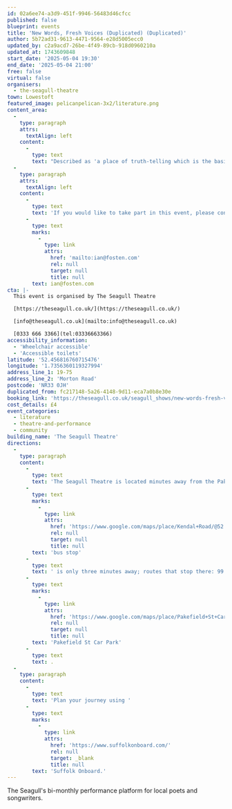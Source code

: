 ```yaml
---
id: 02a6ee74-a3d9-451f-9946-56483d46cfcc
published: false
blueprint: events
title: 'New Words, Fresh Voices (Duplicated) (Duplicated)'
author: 5b72ad31-9613-4471-9564-e28d5005ecc0
updated_by: c2a9acd7-26be-4f49-89cb-918d0960210a
updated_at: 1743609848
start_date: '2025-05-04 19:30'
end_date: '2025-05-04 21:00'
free: false
virtual: false
organisers:
  - the-seagull-theatre
town: Lowestoft
featured_image: pelicanpelican-3x2/literature.png
content_area:
  -
    type: paragraph
    attrs:
      textAlign: left
    content:
      -
        type: text
        text: "Described as 'a place of truth-telling which is the basis of all good poetry', contributors explore what is good, bad and fascinating about being human - all told with refreshing honesty and good humour."
  -
    type: paragraph
    attrs:
      textAlign: left
    content:
      -
        type: text
        text: 'If you would like to take part in this event, please contact Ian - '
      -
        type: text
        marks:
          -
            type: link
            attrs:
              href: 'mailto:ian@fosten.com'
              rel: null
              target: null
              title: null
        text: ian@fosten.com
cta: |-
  This event is organised by The Seagull Theatre

  [https://theseagull.co.uk/](https://theseagull.co.uk/)

  [info@theseagull.co.uk](mailto:info@theseagull.co.uk)

  [0333 666 3366](tel:03336663366)
accessibility_information:
  - 'Wheelchair accessible'
  - 'Accessible toilets'
latitude: '52.456816760715476'
longitude: '1.7356360119327994'
address_line_1: 19-75
address_line_2: 'Morton Road'
postcode: 'NR33 0JH'
duplicated_from: fc217148-5a26-4148-9d11-eca7a0b8e30e
booking_link: 'https://theseagull.co.uk/seagull_shows/new-words-fresh-voices-2/'
cost_details: £4
event_categories:
  - literature
  - theatre-and-performance
  - community
building_name: 'The Seagull Theatre'
directions:
  -
    type: paragraph
    content:
      -
        type: text
        text: 'The Seagull Theatre is located minutes away from the Pakefield Beach. The nearest '
      -
        type: text
        marks:
          -
            type: link
            attrs:
              href: 'https://www.google.com/maps/place/Kendal+Road/@52.4576983,1.7353206,19.01z/data=!4m23!1m16!4m15!1m6!1m2!1s0x47da1a4971b973c9:0x2c84b33fec5a721b!2sKendal+Road,+Lowestoft+NR33+0PD!2m2!1d1.7355958!2d52.4583896!1m6!1m2!1s0x47da1a4994894eb3:0x507aba8852d97178!2sThe+Seagull,+19-75+Morton+Rd,+Pakefield,+Lowestoft+NR33+0JH!2m2!1d1.7356033!2d52.4566925!3e2!3m5!1s0x47da1a497726cb69:0xa3de9b97c36f9552!8m2!3d52.458103!4d1.735413!16s%2Fg%2F1q67ckbl6'
              rel: null
              target: null
              title: null
        text: 'bus stop'
      -
        type: text
        text: ' is only three minutes away; routes that stop there: 99 Coastal Clipper, X2 Coastlink, 902 and X21 Coastlink. The closest parking is '
      -
        type: text
        marks:
          -
            type: link
            attrs:
              href: 'https://www.google.com/maps/place/Pakefield+St+Car+Park/@52.4572396,1.7325911,17.25z/data=!4m23!1m16!4m15!1m6!1m2!1s0x47da1a4971b973c9:0x2c84b33fec5a721b!2sKendal+Road,+Lowestoft+NR33+0PD!2m2!1d1.7355958!2d52.4583896!1m6!1m2!1s0x47da1a4994894eb3:0x507aba8852d97178!2sThe+Seagull,+19-75+Morton+Rd,+Pakefield,+Lowestoft+NR33+0JH!2m2!1d1.7356033!2d52.4566925!3e2!3m5!1s0x47da1b5e1c31d843:0x69c464699df856ce!8m2!3d52.4557954!4d1.7376769!16s%2Fg%2F11frs3mqjx'
              rel: null
              target: null
              title: null
        text: 'Pakefield St Car Park'
      -
        type: text
        text: .
  -
    type: paragraph
    content:
      -
        type: text
        text: 'Plan your journey using '
      -
        type: text
        marks:
          -
            type: link
            attrs:
              href: 'https://www.suffolkonboard.com/'
              rel: null
              target: _blank
              title: null
        text: 'Suffolk Onboard.'
---
```

The Seagull's bi-monthly performance platform for local poets and songwriters.
